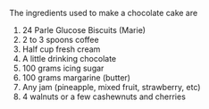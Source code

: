 The ingredients used to make a chocolate cake are
1) 24 Parle Glucose Biscuits (Marie)
2) 2 to 3 spoons coffee
3) Half cup fresh cream
4) A little drinking chocolate
5) 100 grams icing sugar
6) 100 grams margarine (butter)
7) Any jam (pineapple, mixed fruit, strawberry, etc)
8) 4 walnuts or a few cashewnuts and cherries   